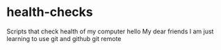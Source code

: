# health-checks
Scripts that check health of my computer
hello My dear friends I am just learning to use git and github
git remote
